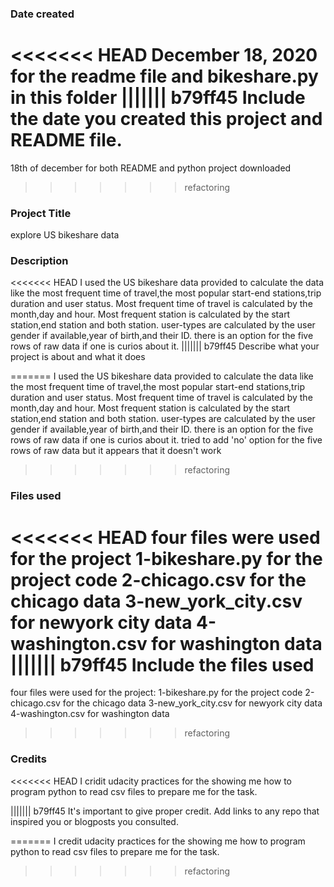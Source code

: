 ### Date created
<<<<<<< HEAD
December ‎18, ‎2020 for the readme file and bikeshare.py in this folder 
||||||| b79ff45
Include the date you created this project and README file.
=======
18th of december for both README and python project downloaded
>>>>>>> refactoring

### Project Title
explore US bikeshare data

### Description
<<<<<<< HEAD
I used the US bikeshare data provided to calculate the data like the most frequent time of travel,the most popular start-end stations,trip duration and user status.
Most frequent time of travel is calculated by the month,day and hour.
Most frequent station is calculated by the start station,end station and both station.
user-types are calculated by the user gender if available,year of birth,and their ID.
there is an option for the five rows of raw data if one is curios about it.
||||||| b79ff45
Describe what your project is about and what it does

=======
I used the US bikeshare data provided to calculate the data like the most frequent time of travel,the most popular start-end stations,trip duration and user status. 
Most frequent time of travel is calculated by the month,day and hour. Most frequent station is calculated by the start station,end station and both station. 
user-types are calculated by the user gender if available,year of birth,and their ID. 
there is an option for the five rows of raw data if one is curios about it.
tried to add 'no' option for the five rows of raw data but it appears that it doesn't work 
>>>>>>> refactoring
### Files used
<<<<<<< HEAD
four files were used for the project
1-bikeshare.py for the project code
2-chicago.csv for the chicago data
3-new_york_city.csv for newyork city data
4-washington.csv for washington data
||||||| b79ff45
Include the files used
=======
four files were used for the project: 
1-bikeshare.py for the project code 
2-chicago.csv for the chicago data 
3-new_york_city.csv for newyork city data 
4-washington.csv for washington data
>>>>>>> refactoring

### Credits
<<<<<<< HEAD
I cridit udacity practices for the showing me how to program python to read csv files to prepare me for the task.

||||||| b79ff45
It's important to give proper credit. Add links to any repo that inspired you or blogposts you consulted.

=======
I credit udacity practices for the showing me how to program python to read csv files to prepare me for the task.
>>>>>>> refactoring
